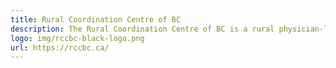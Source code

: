 ```yaml
---
title: Rural Coordination Centre of BC
description: The Rural Coordination Centre of BC is a rural physician-led network that improves the health of rural people and communities across British Columbia. With our numerous partners, we identify and address rural health gaps and overlaps
logo: img/rccbc-black-logo.png
url: https://rccbc.ca/
---
```


